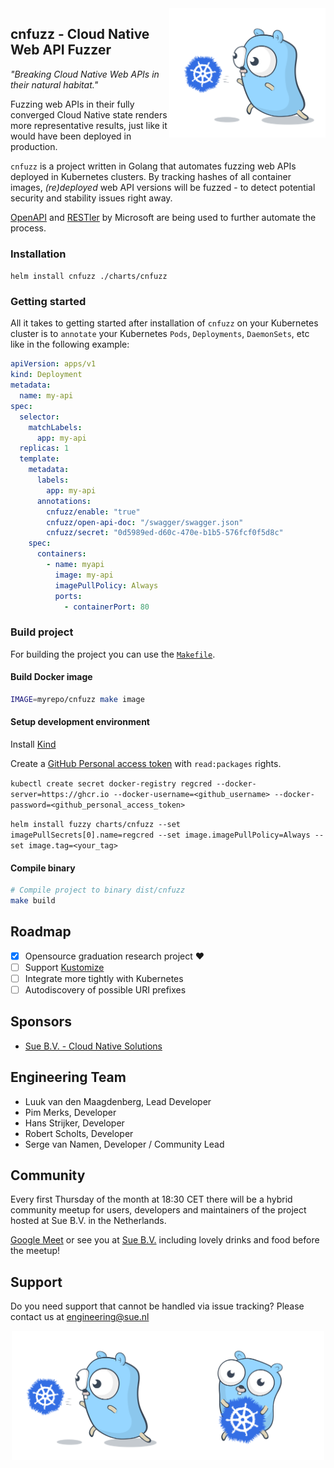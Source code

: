 <img align="right" width="250px" src="images/gopher-throw.png">

## cnfuzz - Cloud Native Web API Fuzzer

_"Breaking Cloud Native Web APIs in their natural habitat."_

Fuzzing web APIs in their fully converged Cloud Native state renders more representative results, just like it would have been deployed in production.

`cnfuzz` is a project written in Golang that automates fuzzing web APIs deployed in Kubernetes clusters. By tracking hashes of all container images, _(re)deployed_ web API versions will be fuzzed - to detect potential security and stability issues right away.

[OpenAPI](https://www.openapis.org/) and [RESTler](https://github.com/microsoft/restler-fuzzer) by Microsoft are being used to further automate the process.

### Installation

`helm install cnfuzz ./charts/cnfuzz`

### Getting started

All it takes to getting started after installation of `cnfuzz` on your Kubernetes cluster is to `annotate` your Kubernetes `Pods`, `Deployments`, `DaemonSets`, etc like in the following example:

```yaml
apiVersion: apps/v1
kind: Deployment
metadata:
  name: my-api
spec:
  selector:
    matchLabels:
      app: my-api
  replicas: 1
  template:
    metadata:
      labels:
        app: my-api
      annotations:
        cnfuzz/enable: "true"
        cnfuzz/open-api-doc: "/swagger/swagger.json"
        cnfuzz/secret: "0d5989ed-d60c-470e-b1b5-576fcf0f5d8c"
    spec:
      containers:
        - name: myapi
          image: my-api
          imagePullPolicy: Always
          ports:
            - containerPort: 80
```

### Build project

For building the project you can use the [`Makefile`](./Makefile).

#### Build Docker image

```sh
IMAGE=myrepo/cnfuzz make image
```

#### Setup development environment

Install [Kind](https://kind.sigs.k8s.io/)

Create a [GitHub Personal access token](https://github.com/settings/tokens) with `read:packages` rights.


`kubectl create secret docker-registry regcred --docker-server=https://ghcr.io --docker-username=<github_username> --docker-password=<github_personal_access_token>`

`helm install fuzzy charts/cnfuzz --set imagePullSecrets[0].name=regcred --set image.imagePullPolicy=Always --set image.tag=<your_tag>`


#### Compile binary

```sh
# Compile project to binary dist/cnfuzz
make build
```

## Roadmap

- [x] Opensource graduation research project ❤️
- [ ] Support [Kustomize](https://kubernetes.io/docs/tasks/manage-kubernetes-objects/kustomization/)
- [ ] Integrate more tightly with Kubernetes
- [ ] Autodiscovery of possible URI prefixes

## Sponsors

- [Sue B.V. - Cloud Native Solutions](https://sue.nl/)

## Engineering Team

- Luuk van den Maagdenberg, Lead Developer
- Pim Merks, Developer
- Hans Strijker, Developer
- Robert Scholts, Developer
- Serge van Namen, Developer / Community Lead

## Community

Every first Thursday of the month at 18:30 CET there will be a hybrid community meetup for users, developers and maintainers of the project hosted at Sue B.V. in the Netherlands.

[Google Meet](https://meet.google.com/zom-asij-qkq) or see you at [Sue B.V.](https://g.page/SueBV?share) including lovely drinks and food before the meetup!

## Support

Do you need support that cannot be handled via issue tracking? Please contact us at <engineering@sue.nl>

<div align="center">
<img src="images/gopher-throw.png" width="250px" /><img src="images/gopher-hold.png" width="250px" />
</div>
